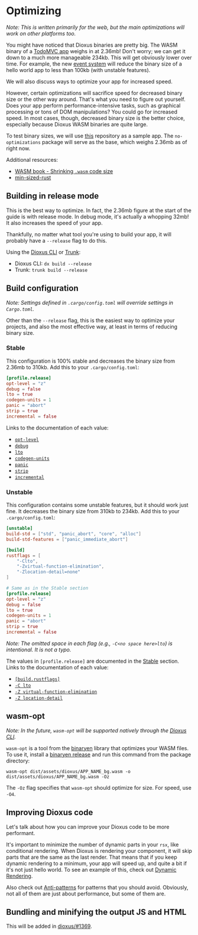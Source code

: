 # Optimizing

*Note: This is written primarily for the web, but the main optimizations will work on other platforms too.*

You might have noticed that Dioxus binaries are pretty big.
The WASM binary of a [TodoMVC app](https://github.com/tigerros/dioxus-todo-app) weighs in at 2.36mb!
Don't worry; we can get it down to a much more manageable 234kb.
This will get obviously lower over time.
For example, the new [event system](https://github.com/DioxusLabs/dioxus/pull/1402) will reduce the binary size of a hello world app to less than 100kb (with unstable features).

We will also discuss ways to optimize your app for increased speed.

However, certain optimizations will sacrifice speed for decreased binary size or the other way around.
That's what you need to figure out yourself. Does your app perform performance-intensive tasks, such as graphical processing or tons of DOM manipulations?
You could go for increased speed. In most cases, though, decreased binary size is the better choice, especially because Dioxus WASM binaries are quite large.

To test binary sizes, we will use [this](https://github.com/tigerros/dioxus-todo-app) repository as a sample app.
The `no-optimizations` package will serve as the base, which weighs 2.36mb as of right now.

Additional resources:
- [WASM book - Shrinking `.wasm` code size](https://rustwasm.github.io/docs/book/reference/code-size.html)
- [min-sized-rust](https://github.com/johnthagen/min-sized-rust)

## Building in release mode

This is the best way to optimize. In fact, the 2.36mb figure at the start of the guide is with release mode.
In debug mode, it's actually a whopping 32mb! It also increases the speed of your app.

Thankfully, no matter what tool you're using to build your app, it will probably have a `--release` flag to do this.

Using the [Dioxus CLI](https://dioxuslabs.com/learn/0.4/CLI) or [Trunk](https://trunkrs.dev/):
- Dioxus CLI: `dx build --release`
- Trunk: `trunk build --release`

## Build configuration

*Note: Settings defined in `.cargo/config.toml` will override settings in `Cargo.toml`.*

Other than the `--release` flag, this is the easiest way to optimize your projects, and also the most effective way,
at least in terms of reducing binary size.

### Stable

This configuration is 100% stable and decreases the binary size from 2.36mb to 310kb.
Add this to your `.cargo/config.toml`:

```toml
[profile.release]
opt-level = "z"
debug = false
lto = true
codegen-units = 1
panic = "abort"
strip = true
incremental = false
```

Links to the documentation of each value:
- [`opt-level`](https://doc.rust-lang.org/rustc/codegen-options/index.html#opt-level)
- [`debug`](https://doc.rust-lang.org/rustc/codegen-options/index.html#debuginfo)
- [`lto`](https://doc.rust-lang.org/rustc/codegen-options/index.html#lto)
- [`codegen-units`](https://doc.rust-lang.org/rustc/codegen-options/index.html#codegen-units)
- [`panic`](https://doc.rust-lang.org/rustc/codegen-options/index.html#panic)
- [`strip`](https://doc.rust-lang.org/rustc/codegen-options/index.html#strip)
- [`incremental`](https://doc.rust-lang.org/rustc/codegen-options/index.html#incremental)

### Unstable

This configuration contains some unstable features, but it should work just fine.
It decreases the binary size from 310kb to 234kb.
Add this to your `.cargo/config.toml`:

```toml
[unstable]
build-std = ["std", "panic_abort", "core", "alloc"]
build-std-features = ["panic_immediate_abort"]

[build]
rustflags = [
    "-Clto",
    "-Zvirtual-function-elimination",
    "-Zlocation-detail=none"
]

# Same as in the Stable section
[profile.release]
opt-level = "z"
debug = false
lto = true
codegen-units = 1
panic = "abort"
strip = true
incremental = false
```

*Note: The omitted space in each flag (e.g., `-C<no space here>lto`) is intentional. It is not a typo.*

The values in `[profile.release]` are documented in the [Stable](#stable) section. Links to the documentation of each value:
- [`[build.rustflags]`](https://doc.rust-lang.org/cargo/reference/config.html#buildrustflags)
- [`-C lto`](https://doc.rust-lang.org/rustc/codegen-options/index.html#lto)
- [`-Z virtual-function-elimination`](https://doc.rust-lang.org/stable/unstable-book/compiler-flags/virtual-function-elimination.html)
- [`-Z location-detail`](https://doc.rust-lang.org/stable/unstable-book/compiler-flags/location-detail.html)

## wasm-opt

*Note: In the future, `wasm-opt` will be supported natively through the [Dioxus CLI](https://crates.io/crates/dioxus-cli).*

`wasm-opt` is a tool from the [binaryen](https://github.com/WebAssembly/binaryen) library that optimizes your WASM files.
To use it, install a [binaryen release](https://github.com/WebAssembly/binaryen/releases) and run this command from the package directory:

```
wasm-opt dist/assets/dioxus/APP_NAME_bg.wasm -o dist/assets/dioxus/APP_NAME_bg.wasm -Oz
```

The `-Oz` flag specifies that `wasm-opt` should optimize for size. For speed, use `-O4`.

## Improving Dioxus code

Let's talk about how you can improve your Dioxus code to be more performant.

It's important to minimize the number of dynamic parts in your `rsx`, like conditional rendering.
When Dioxus is rendering your component, it will skip parts that are the same as the last render.
That means that if you keep dynamic rendering to a minimum, your app will speed up, and quite a bit if it's not just hello world.
To see an example of this, check out [Dynamic Rendering](../reference/dynamic_rendering.md).

Also check out [Anti-patterns](antipatterns.md) for patterns that you should avoid.
Obviously, not all of them are just about performance, but some of them are.

## Bundling and minifying the output JS and HTML

This will be added in [dioxus/#1369](https://github.com/DioxusLabs/dioxus/pull/1369).